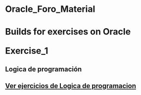 <h1>Oracle_Foro_Material<h1>

<p>Builds for exercises on Oracle<p>

<p>Exercise_1<p>

<h2>Logica de programación<h2>

[Ver ejercicios de Logica de programacion](https://github.com/SantiagoJDM95/Oracle_Foro_Material/tree/Logica_programacion_foro)
